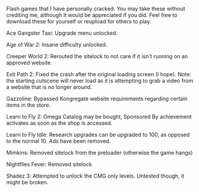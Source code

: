 Flash games that I have personally cracked. You may take these without crediting me, although it would be appreciated if you did. Feel free to download these for yourself or reupload for others to play.

Ace Gangster Taxi:
Upgrade menu unlocked.

Age of War 2:
Insane difficulty unlocked.

Creeper World 2:
Rerouted the sitelock to not care if it isn't running on an approved website.

Exit Path 2:
Fixed the crash after the original loading screen (I hope). Note: the starting cutscene will never load as it is attempting to grab a video from a website that is no longer around.

Gazzoline:
Bypassed Kongregate website requirements regarding certain items in the store. 

Learn to Fly 2:
Omega Catalog may be bought, Sponsored By achievement activates as soon as the shop is accessed.

Learn to Fly Idle:
Research upgrades can be upgraded to 100, as opposed to the normal 10. Ads have been removed.

Mimkins:
Removed sitelock from the preloader (otherwise the game hangs)

Nightflies Fever:
Removed sitelock

Shadez 3:
Attempted to unlock the CMG only levels. Untested though, it might be broken. 
